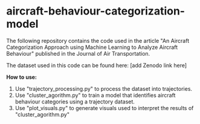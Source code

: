# aircraft-behaviour-categorization-model

The following repository contains the code used in the article "An Aircraft Categorization Approach using Machine Learning to Analyze Aircraft Behaviour" published in the Journal of Air Transportation.

The dataset used in this code can be found here: [add Zenodo link here]

**How to use:**
1. Use "trajectory_processing.py" to process the dataset into trajectories.
2. Use "cluster_agorithm.py" to train a model that identifies aircraft behaviour categories using a trajectory dataset.
3. Use "plot_visuals.py" to generate visuals used to interpret the results of "cluster_agorithm.py"

